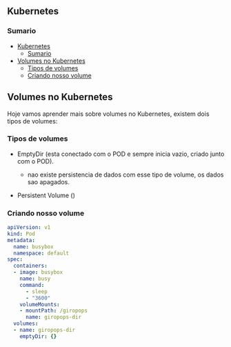## Kubernetes

### Sumario

- [Kubernetes](#kubernetes)
  - [Sumario](#sumario)
- [Volumes no Kubernetes](#volumes-no-kubernetes)
  - [Tipos de volumes](#tipos-de-volumes)
  - [Criando nosso volume](#criando-nosso-volume)


## Volumes no Kubernetes
Hoje vamos aprender mais sobre volumes no Kubernetes, existem dois tipos de volumes:

### Tipos de volumes

- EmptyDir (esta conectado com o POD e sempre inicia vazio, criado junto com o POD).
  - nao existe persistencia de dados com esse tipo de volume, os dados sao apagados.

- Persistent Volume ()

### Criando nosso volume

```yml
apiVersion: v1
kind: Pod
metadata:
  name: busybox
  namespace: default
spec:
  containers:
  - image: busybox
    name: busy
    command:
      - sleep
      - "3600"
    volumeMounts:
    - mountPath: /giropops
      name: giropops-dir
  volumes:
  - name: giropops-dir
    emptyDir: {}
```